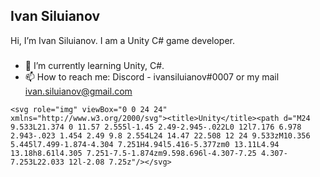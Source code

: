 ## Ivan Siluianov
Hi, I’m Ivan Siluianov. I am a Unity C# game developer. 
###
- 🌱 I’m currently learning Unity, C#.
- 📫 How to reach me: Discord - ivansiluianov#0007 or my mail ivan.siluianov@gmail.com

```<svg role="img" viewBox="0 0 24 24" xmlns="http://www.w3.org/2000/svg"><title>Unity</title><path d="M24 9.533L21.374 0 11.57 2.555l-1.45 2.49-2.945-.022L0 12l7.176 6.978 2.943-.023 1.454 2.49 9.8 2.554L24 14.47 22.508 12 24 9.533zM10.356 5.445l7.499-1.874-4.304 7.251H4.94l5.416-5.377zm0 13.11L4.94 13.18h8.61l4.305 7.251-7.5-1.874zm9.598.696l-4.307-7.25 4.307-7.253L22.033 12l-2.08 7.25z"/></svg>```

<!---
siluianovivan/siluianovivan is a ✨ special ✨ repository because its `README.md` (this file) appears on your GitHub profile.
You can click the Preview link to take a look at your changes.
--->

